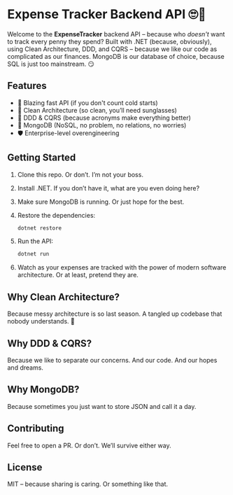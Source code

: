 # Expense Tracker Backend API 🙄💸

Welcome to the **ExpenseTracker** backend API – because who _doesn't_ want to track every penny they spend?
Built with .NET (because, obviously), using Clean Architecture, DDD, and CQRS – because we like our code as complicated as our finances.
MongoDB is our database of choice, because SQL is just too mainstream. 😏

## Features

- 🚀 Blazing fast API (if you don't count cold starts)
- 🧼 Clean Architecture (so clean, you’ll need sunglasses)
- 🧩 DDD & CQRS (because acronyms make everything better)
- 🍃 MongoDB (NoSQL, no problem, no relations, no worries)
- 🛡️ Enterprise-level overengineering

## Getting Started

1. Clone this repo. Or don’t. I’m not your boss.
2. Install .NET. If you don’t have it, what are you even doing here?
3. Make sure MongoDB is running. Or just hope for the best.
4. Restore the dependencies:

   ```bash
   dotnet restore
   ```

5. Run the API:

   ```bash
   dotnet run
   ```

6. Watch as your expenses are tracked with the power of modern software architecture. Or at least, pretend they are.

## Why Clean Architecture?

Because messy architecture is so last season.
A tangled up codebase that nobody understands. 🍝

## Why DDD & CQRS?

Because we like to separate our concerns. And our code. And our hopes and dreams.

## Why MongoDB?

Because sometimes you just want to store JSON and call it a day.

## Contributing

Feel free to open a PR. Or don’t. We’ll survive either way.

## License

MIT – because sharing is caring. Or something like that.
